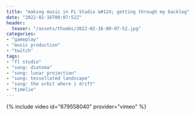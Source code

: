 ```yaml
---
title: "making music in FL Studio &#124; getting through my backlog"
date: "2022-02-16T00:07:52Z"
header:
  teaser: "/assets/thumbs/2022-02-16-00-07-52.jpg"
categories:
- "gameplay"
- "music production"
- "twitch"
tags:
- "fl studio"
- "song: diatoma"
- "song: lunar projection"
- "song: tessellated landscape"
- "song: the orbit where i drift"
- "timelie"
---
```

{% include video id="679558040" provider="vimeo" %}
